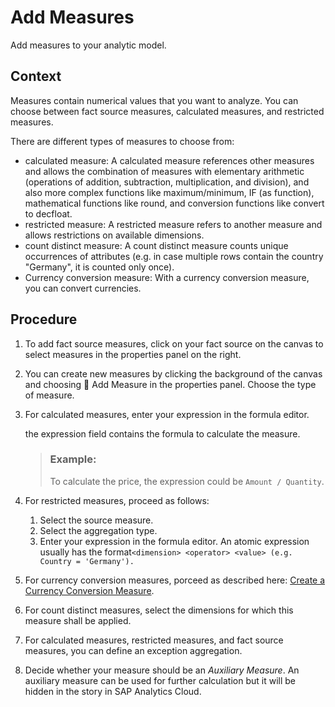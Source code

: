 <!-- loioe4cc3e8d37d9457bab52e42da00ded9f -->

<link rel="stylesheet" type="text/css" href="../css/sap-icons.css"/>

# Add Measures

Add measures to your analytic model.



## Context

Measures contain numerical values that you want to analyze. You can choose between fact source measures, calculated measures, and restricted measures.

There are different types of measures to choose from:

-   calculated measure: A calculated measure references other measures and allows the combination of measures with elementary arithmetic \(operations of addition, subtraction, multiplication, and division\), and also more complex functions like maximum/minimum, IF \(as function\), mathematical functions like round, and conversion functions like convert to decfloat.
-   restricted measure: A restricted measure refers to another measure and allows restrictions on available dimensions.
-   count distinct measure: A count distinct measure counts unique occurrences of attributes \(e.g. in case multiple rows contain the country "Germany", it is counted only once\).
-   Currency conversion measure: With a currency conversion measure, you can convert currencies.



## Procedure

1.  To add fact source measures, click on your fact source on the canvas to select measures in the properties panel on the right.

2.  You can create new measures by clicking the background of the canvas and choosing <span class="FPA-icons"></span> Add Measure in the properties panel. Choose the type of measure.

3.  For calculated measures, enter your expression in the formula editor.

    the expression field contains the formula to calculate the measure.

    > ### Example:  
    > To calculate the price, the expression could be `Amount / Quantity`.

4.  For restricted measures, proceed as follows:

    1.  Select the source measure.
    2.  Select the aggregation type.
    3.  Enter your expression in the formula editor. An atomic expression usually has the format`<dimension> <operator> <value> (e.g. Country = 'Germany').`

5.  For currency conversion measures, porceed as described here: [Create a Currency Conversion Measure](create-a-currency-conversion-measure-ec00efb.md).

6.  For count distinct measures, select the dimensions for which this measure shall be applied.

7.  For calculated measures, restricted measures, and fact source measures, you can define an exception aggregation.

8.  Decide whether your measure should be an *Auxiliary Measure*. An auxiliary measure can be used for further calculation but it will be hidden in the story in SAP Analytics Cloud.


